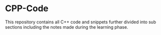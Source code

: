 # CPP-Code
This repository contains all C++ code and snippets further divided into sub sections including the notes made during the learning phase.
